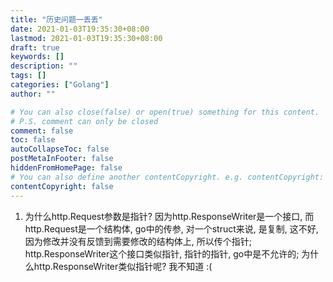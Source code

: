 ```yaml
---
title: "历史问题一丢丢"
date: 2021-01-03T19:35:30+08:00
lastmod: 2021-01-03T19:35:30+08:00
draft: true
keywords: []
description: ""
tags: []
categories: ["Golang"]
author: ""

# You can also close(false) or open(true) something for this content.
# P.S. comment can only be closed
comment: false
toc: false
autoCollapseToc: false
postMetaInFooter: false
hiddenFromHomePage: false
# You can also define another contentCopyright. e.g. contentCopyright: "This is another copyright."
contentCopyright: false
---
```


<!--more-->
1. 为什么http.Request参数是指针?
因为http.ResponseWriter是一个接口, 而http.Request是一个结构体, go中的传参, 对一个struct来说, 是复制, 这不好, 因为修改并没有反馈到需要修改的结构体上, 所以传个指针;
http.ResponseWriter这个接口类似指针, 指针的指针, go中是不允许的;
为什么http.ResponseWriter类似指针呢? 我不知道 :( 